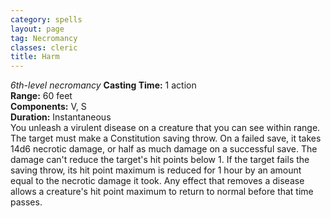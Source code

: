```yaml
---
category: spells
layout: page
tag: Necromancy
classes: cleric
title: Harm 
---
```

_6th-level necromancy_ 
**Casting Time:** 1 action    
**Range:** 60 feet    
**Components:** V, S    
**Duration:** Instantaneous    
You unleash a virulent disease on a creature that you can see within range. The target must make a Constitution saving throw. On a failed save, it takes 14d6 necrotic damage, or half as much damage on a successful save. The damage can't reduce the target's hit points below 1. If the target fails the saving throw, its hit point maximum is reduced for 1 hour by an amount equal to the necrotic damage it took. Any effect that removes a disease allows a creature's hit point maximum to return to normal before that time passes. 